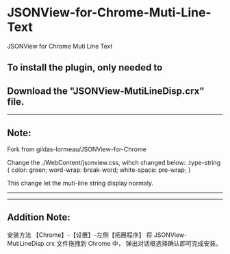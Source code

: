 # JSONView-for-Chrome-Muti-Line-Text
JSONView for Chrome Muti Line Text

To install the plugin, only needed to
----
Download the "JSONView-MutiLineDisp.crx" file.
----
----


Note:
----

Fork from gildas-lormeau/JSONView-for-Chrome

Change the ./WebContent/jsonview.css, wihch changed below:
.type-string {
  color: green;
  word-wrap: break-word;
  white-space: pre-wrap;
}

This change let the muti-line string display normaly.

----

----
Addition Note:
----
安装方法
【Chrome】-【设置】-左侧【拓展程序】
 将 JSONView-MutiLineDisp.crx 文件拖拽到 Chrome 中，
 弹出对话框选择确认即可完成安装。




